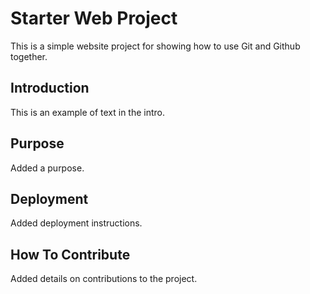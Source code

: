 # Starter Web Project

This is a simple website project for showing how to use Git and Github together.

## Introduction

This is an example of text in the intro.

## Purpose

Added a purpose.

## Deployment

Added deployment instructions.

## How To Contribute

Added details on contributions to the project.